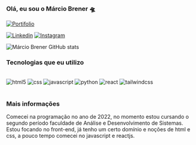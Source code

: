 ### Olá, eu sou o Márcio Brener 🛸 

[![Portifolio](https://img.shields.io/badge/website-000000?style=for-the-badge&logo=About.me&logoColor=white)]( https://brenercantuaria.github.io/meuportifolio/)

[![Linkedin](https://img.shields.io/badge/LinkedIn-0077B5?style=for-the-badge&logo=linkedin&logoColor=white)](https://www.linkedin.com/in/m%C3%A1rcio-brener-cantuaria-santos-b08096245/)
[![Instagram](https://img.shields.io/badge/Instagram-E4405F?style=for-the-badge&logo=instagram&logoColor=white)](https://www.linkedin.com/in/m%C3%A1rcio-brener-cantuaria-santos-b08096245/)

![Márcio Brener GitHub stats](https://github-readme-stats.vercel.app/api?username=BrenerCantuaria&show_icons=true&theme=dark)

### Tecnologias que eu utilizo

<div style="display:inline_block"> </br>
<img alt="html5" src="https://img.shields.io/badge/HTML5-E34F26?style=for-the-badge&logo=html5&logoColor=white"/>
<img alt="css" src="https://img.shields.io/badge/CSS3-1572B6?style=for-the-badge&logo=css3&logoColor=white"/>
<img alt="javascript" src="https://img.shields.io/badge/JavaScript-323330?style=for-the-badge&logo=javascript&logoColor=F7DF1E"/>
<img alt="python" src="https://img.shields.io/badge/python-3670A0?style=for-the-badge&logo=python&logoColor=ffdd54" />
<img alt="react" src="https://shields.io/badge/react-black?logo=react&style=for-the-badge" />
<img alt="tailwindcss" src="https://img.shields.io/badge/Tailwind_CSS-grey?style=for-the-badge&logo=tailwind-css&logoColor=38B2AC"/>
</div> </br>

### Mais informações

Comecei na programação no ano de 2022, no momento estou cursando o segundo período faculdade de Análise e Desenvolvimento de Sistemas. Estou focando no front-end, já tenho um certo domínio e noções de html e css, a pouco tempo comecei no javascript e reactjs.


